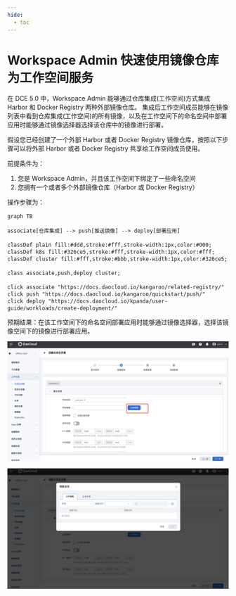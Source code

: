 ```yaml
---
hide:
  - toc
---
```


# Workspace Admin 快速使用镜像仓库为工作空间服务

在 DCE 5.0 中，Workspace Admin 能够通过仓库集成(工作空间)方式集成 Harbor 和 Docker Registry 两种外部镜像仓库。
集成后工作空间成员能够在镜像列表中看到仓库集成(工作空间)的所有镜像，以及在工作空间下的命名空间中部署应用时能够通过镜像选择器选择该仓库中的镜像进行部署。

假设您已经创建了一个外部 Harbor 或者 Docker Registry 镜像仓库，按照以下步骤可以将外部 Harbor 或者 Docker Registry 共享给工作空间成员使用。

前提条件为：

1. 您是 Workspace Admin，并且该工作空间下绑定了一些命名空间
2. 您拥有一个或者多个外部镜像仓库（Harbor 或 Docker Registry）

操作步骤为：

```mermaid
graph TB

associate[仓库集成] --> push[推送镜像] --> deploy[部署应用]

classDef plain fill:#ddd,stroke:#fff,stroke-width:1px,color:#000;
classDef k8s fill:#326ce5,stroke:#fff,stroke-width:1px,color:#fff;
classDef cluster fill:#fff,stroke:#bbb,stroke-width:1px,color:#326ce5;

class associate,push,deploy cluster;

click associate "https://docs.daocloud.io/kangaroo/related-registry/"
click push "https://docs.daocloud.io/kangaroo/quickstart/push/"
click deploy "https://docs.daocloud.io/kpanda/user-guide/workloads/create-deployment/"
```

预期结果：在该工作空间下的命名空间部署应用时能够通过镜像选择器，选择该镜像空间下的镜像进行部署应用。

![选择镜像](../images/wsadmin01.png)

![镜像选择](../images/wsadmin02.png)
